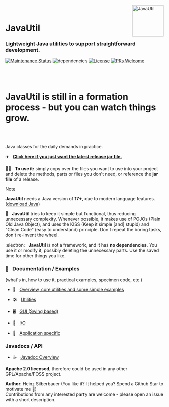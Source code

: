<img src="https://upload.wikimedia.org/wikipedia/commons/thumb/0/0b/Oxygen480-actions-office-chart-pie.svg/128px-Oxygen480-actions-office-chart-pie.svg.png" 
alt="JavaUtil" align="right" style="right:40px; top:18px; width:100px; border:none;" />

<br />

# JavaUtil 

<h3>Lightweight Java utilities to support straightforward development.</h3>

[![Maintenance Status](https://badgen.net/badge/maintenance/active/green)](https://github.com/openworld42/JavaUtil#maintenance-status)
![dependencies](https://img.shields.io/badge/dependencies-none-orange)
[![License](https://badgen.net/badge/issue/active/blue)](https://github.com/openworld42/JavaUtil/issues)
[![PRs Welcome](https://img.shields.io/badge/PRs-welcome-brightgreen.svg)](https://makeapullrequest.com) 

<br />
<br />

# JavaUtil is still in a formation process - but you can watch things grow.

<br />
<br />


Java classes for the daily demands in practice. 

:airplane: &nbsp; **[Click here if you just want the latest release jar file.](https://github.com/openworld42/JavaUtil/blob/master/template_v1.1.0.jar)**

:mechanic: &nbsp; **To use it:** simply copy over the files you want to use into your project and delete the methods, parts or files you don't need, or reference the **jar file** of a release. 

> [!NOTE]
> **JavaUtil** needs a Java version of **17+**, due to modern language features. ([download Java](https://openjdk.org/))

:thinking: &nbsp; **JavaUtil** tries to keep it simple but functional, 
thus reducing unnecessary complexity. Whenever possible, it makes use  of POJOs (Plain Old Java Object), and uses the KISS (Keep it simple [and] stupid) and "Clean Code" (easy to understand) principle. Don't repeat the boring tasks, don't re-invent the wheel. 

:electron: &nbsp; **JavaUtil** is not a framework, and it has **no dependencies**. You use it or modify it, possibly deleting the unnecessary parts. Use the saved time for other things you like.

### :book: &nbsp; Documentation / Examples 
(what's in, how to use it, practical examples, specimen code, etc.)

- :bicyclist: &nbsp; [Overview, core utilities and some simple examples](examples/README.md)<br />

- :hammer_and_wrench: &nbsp; [Utilities](examples/util/README.md)<br />

- :desktop_computer: &nbsp; [GUI (Swing based)](examples/gui/README.md)<br />

- :floppy_disk: &nbsp; [I/O](examples/io/README.md)<br />

- :iphone: &nbsp; [Application specific](examples/app/README.md)<br />


### Javadocs / API

- :coffee: &nbsp; [Javadoc Overview][javadoc_url]<br />


**Apache 2.0 licensed**, therefore could be used in any other GPL/Apache/FOSS project.<br />

**Author**: Heinz Silberbauer  (You like it? It helped you? Spend a Github Star to motivate me **🐳**)<br />
Contributions from any interested party are welcome - please open an issue with a short description.


<!-- Repository -->

[repo_url]: https://github.com/openworld42/JavaUtil
[examples_top_url]: https://github.com/openworld42/JavaUtil/tree/master/examples/README.md
[javadoc_url]: https://htmlpreview.github.io/?https://raw.githubusercontent.com/openworld42/JavaUtil/master/javadoc/index.html



